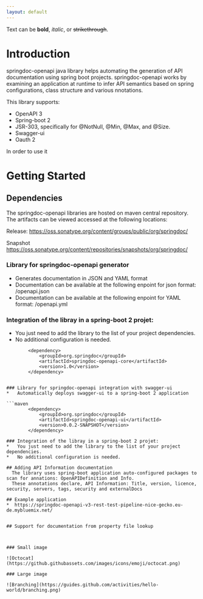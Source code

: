```yaml
---
layout: default
---
```


Text can be **bold**, _italic_, or ~~strikethrough~~.



# **Introduction**

springdoc-openapi java library helps automating the generation of API documentation using spring boot projects.
springdoc-openapi works by examining an application at runtime to infer API semantics based on spring configurations, class structure and various nnotations.

This library supports:
*  OpenAPI 3
*  Spring-boot 2
*  JSR-303, specifically for @NotNull, @Min, @Max, and @Size.
*  Swagger-ui
*  Oauth 2

In order to use it


# **Getting Started**
## Dependencies

The springdoc-openapi libraries are hosted on maven central repository. 
The artifacts can be viewed accessed at the following locations:

Release:
https://oss.sonatype.org/content/groups/public/org/springdoc/


Snapshot
https://oss.sonatype.org/content/repositories/snapshots/org/springdoc/

### Library for springdoc-openapi generator 
*   Generates documentation in JSON and YAML format
*   Documentation can be available at the following enpoint for json format: /openapi.json
*   Documentation can be available at the following enpoint for YAML format: /openapi.yml

### Integration of the libray in a spring-boot 2 projet:
*   You just need to add the library to the list of your project dependencies.
*   No additional configuration is needed.

```maven
		<dependency>
			<groupId>org.springdoc</groupId>
			<artifactId>springdoc-openapi-core</artifactId>
			<version>1.0</version>
		</dependency>


### Library for springdoc-openapi integration with swagger-ui 
*   Automatically deploys swagger-ui to a spring-boot 2 application

```maven
		<dependency>
			<groupId>org.springdoc</groupId>
			<artifactId>springdoc-openapi-ui</artifactId>
			<version>0.0.2-SNAPSHOT</version>
		</dependency>

### Integration of the libray in a spring-boot 2 projet:
*   You just need to add the library to the list of your project dependencies.
*   No additional configuration is needed.

## Adding API Information documentation
  The library uses spring-boot application auto-configured packages to scan for annations: OpenAPIDefinition and Info.
  These annotations declare, API Information: Title, version, licence, security, servers, tags, security and externalDocs

## Example application
*  https://springdoc-openapi-v3-rest-test-pipeline-nice-gecko.eu-de.mybluemix.net/


## Support for documentation from property file lookup



### Small image

![Octocat](https://github.githubassets.com/images/icons/emoji/octocat.png)

### Large image

![Branching](https://guides.github.com/activities/hello-world/branching.png)

